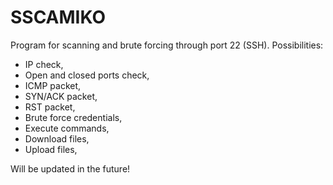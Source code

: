 # SSCAMIKO #

Program for scanning and brute forcing through port 22 (SSH). Possibilities:

- IP check,
- Open and closed ports check,
- ICMP packet,
- SYN/ACK packet,
- RST packet,
- Brute force credentials,
- Execute commands,
- Download files,
- Upload files,

Will be updated in the future!
